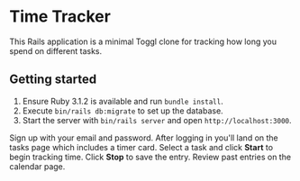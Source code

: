 # Time Tracker

This Rails application is a minimal Toggl clone for tracking how long you spend on different tasks.

## Getting started

1. Ensure Ruby 3.1.2 is available and run `bundle install`.
2. Execute `bin/rails db:migrate` to set up the database.
3. Start the server with `bin/rails server` and open `http://localhost:3000`.

Sign up with your email and password. After logging in you'll land on the tasks page which includes a timer card. Select a task and click **Start** to begin tracking time. Click **Stop** to save the entry. Review past entries on the calendar page.
